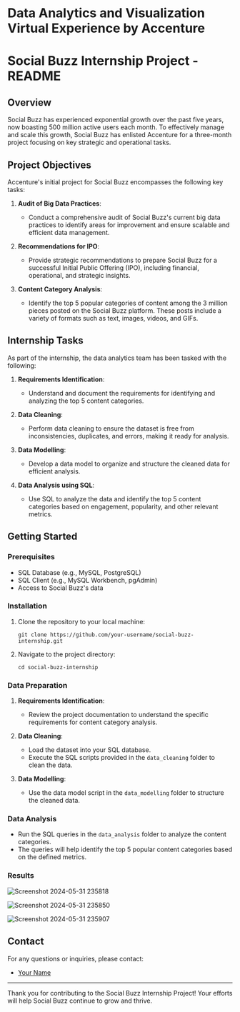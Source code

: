 # Data Analytics and Visualization Virtual Experience by Accenture
 # Social Buzz Internship Project - README

## Overview
Social Buzz has experienced exponential growth over the past five years, now boasting 500 million active users each month. To effectively manage and scale this growth, Social Buzz has enlisted Accenture for a three-month project focusing on key strategic and operational tasks.

## Project Objectives
Accenture's initial project for Social Buzz encompasses the following key tasks:

1. **Audit of Big Data Practices**:
   - Conduct a comprehensive audit of Social Buzz's current big data practices to identify areas for improvement and ensure scalable and efficient data management.

2. **Recommendations for IPO**:
   - Provide strategic recommendations to prepare Social Buzz for a successful Initial Public Offering (IPO), including financial, operational, and strategic insights.

3. **Content Category Analysis**:
   - Identify the top 5 popular categories of content among the 3 million pieces posted on the Social Buzz platform. These posts include a variety of formats such as text, images, videos, and GIFs.

## Internship Tasks
As part of the internship, the data analytics team has been tasked with the following:

1. **Requirements Identification**:
   - Understand and document the requirements for identifying and analyzing the top 5 content categories.
   
2. **Data Cleaning**:
   - Perform data cleaning to ensure the dataset is free from inconsistencies, duplicates, and errors, making it ready for analysis.

3. **Data Modelling**:
   - Develop a data model to organize and structure the cleaned data for efficient analysis.

4. **Data Analysis using SQL**:
   - Use SQL to analyze the data and identify the top 5 content categories based on engagement, popularity, and other relevant metrics.

## Getting Started

### Prerequisites
- SQL Database (e.g., MySQL, PostgreSQL)
- SQL Client (e.g., MySQL Workbench, pgAdmin)
- Access to Social Buzz's data

### Installation
1. Clone the repository to your local machine:
   ```
   git clone https://github.com/your-username/social-buzz-internship.git
   ```
2. Navigate to the project directory:
   ```
   cd social-buzz-internship
   ```

### Data Preparation
1. **Requirements Identification**:
   - Review the project documentation to understand the specific requirements for content category analysis.

2. **Data Cleaning**:
   - Load the dataset into your SQL database.
   - Execute the SQL scripts provided in the `data_cleaning` folder to clean the data.

3. **Data Modelling**:
   - Use the data model script in the `data_modelling` folder to structure the cleaned data.

### Data Analysis
- Run the SQL queries in the `data_analysis` folder to analyze the content categories.
- The queries will help identify the top 5 popular content categories based on the defined metrics.

### Results
![Screenshot 2024-05-31 235818](https://github.com/mallicksubhransu/Data-Analytics-and-Visualization-Virtual-Experience-by-Accenture/assets/114018899/e0f9ff10-c208-4e50-9e84-aa4ee91fb13f)

![Screenshot 2024-05-31 235850](https://github.com/mallicksubhransu/Data-Analytics-and-Visualization-Virtual-Experience-by-Accenture/assets/114018899/dc36c134-835d-4fc5-a1e1-d90a441ee26e)

![Screenshot 2024-05-31 235907](https://github.com/mallicksubhransu/Data-Analytics-and-Visualization-Virtual-Experience-by-Accenture/assets/114018899/c4246ecf-6eaf-4da5-931c-aa914cc4a792)



## Contact
For any questions or inquiries, please contact:
- [Your Name](mailto:your-email@example.com)

---

Thank you for contributing to the Social Buzz Internship Project! Your efforts will help Social Buzz continue to grow and thrive.

